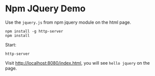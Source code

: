 Npm JQuery Demo
===============

Use the `jquery.js` from npm jquery module on the html page.

```
npm install -g http-server
npm install
```

Start:

```
http-server
```

Visit <http://localhost:8080/index.html>, you will see `hello jquery` on the page.